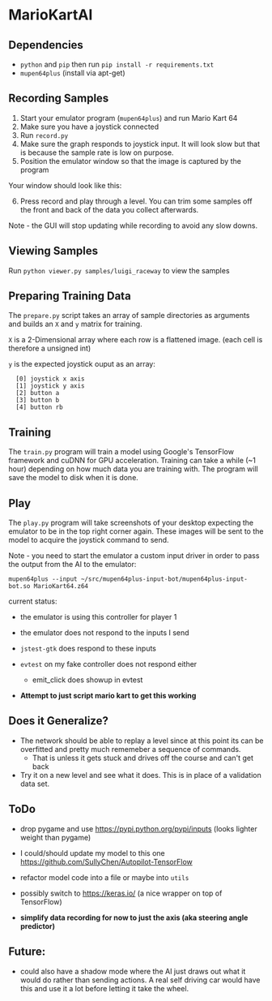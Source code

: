 MarioKartAI
===========

Dependencies
------------
* `python` and `pip` then run `pip install -r requirements.txt`
* `mupen64plus` (install via apt-get)


Recording Samples
-----------------
1. Start your emulator program (`mupen64plus`) and run Mario Kart 64
2. Make sure you have a joystick connected
3. Run `record.py`
4. Make sure the graph responds to joystick input. It will look slow but that is because the sample rate is low on purpose.
5. Position the emulator window so that the image is captured by the program

Your window should look like this:

6. Press record and play through a level. You can trim some samples off the front and back of the data you collect afterwards.

Note - the GUI will stop updating while recording to avoid any slow downs.


Viewing Samples
---------------
Run `python viewer.py samples/luigi_raceway` to view the samples


Preparing Training Data
-----------------------
The `prepare.py` script takes an array of sample directories as arguments and builds an `X` and `y` matrix for training.

`X` is a 2-Dimensional array where each row is a flattened image. (each cell is therefore a unsigned int)

`y` is the expected joystick ouput as an array:

```
  [0] joystick x axis
  [1] joystick y axis
  [2] button a
  [3] button b
  [4] button rb
```


Training
--------
The `train.py` program will train a model using Google's TensorFlow framework and cuDNN for GPU acceleration. Training can take a while (~1 hour) depending on how much data you are training with. The program will save the model to disk when it is done.


Play
----
The `play.py` program will take screenshots of your desktop expecting the emulator to be in the top right corner again. These images will be sent to the model to acquire the joystick command to send.

Note - you need to start the emulator a custom input driver in order to pass the output from the AI to the emulator:

```
mupen64plus --input ~/src/mupen64plus-input-bot/mupen64plus-input-bot.so MarioKart64.z64
```

current status:
* the emulator is using this controller for player 1
* the emulator does not respond to the inputs I send
* `jstest-gtk` does respond to these inputs
* `evtest` on my fake controller does not respond either
  * emit_click does showup in evtest

* **Attempt to just script mario kart to get this working**


Does it Generalize?
-------------------
* The network should be able to replay a level since at this point its can be overfitted and pretty much rememeber a sequence of commands.
  * That is unless it gets stuck and drives off the course and can't get back
* Try it on a new level and see what it does. This is in place of a validation data set.


ToDo
----
* drop pygame and use https://pypi.python.org/pypi/inputs (looks lighter weight than pygame)
* I could/should update my model to this one https://github.com/SullyChen/Autopilot-TensorFlow
* refactor model code into a file or maybe into `utils`
* possibly switch to https://keras.io/ (a nice wrapper on top of TensorFlow)

* **simplify data recording for now to just the axis (aka steering angle predictor)**


Future:
-------
* could also have a shadow mode where the AI just draws out what it would do rather than sending actions. A real self driving car would have this and use it a lot before letting it take the wheel.
